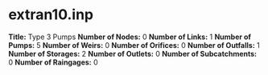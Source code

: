 # extran10.inp
**Title:**  Type 3 Pumps
**Number of Nodes:** 0
**Number of Links:** 1
**Number of Pumps:** 5
**Number of Weirs:** 0
**Number of Orifices:** 0
**Number of Outfalls:** 1
**Number of Storages:** 2
**Number of Outlets:** 0
**Number of Subcatchments:** 0
**Number of Raingages:** 0
